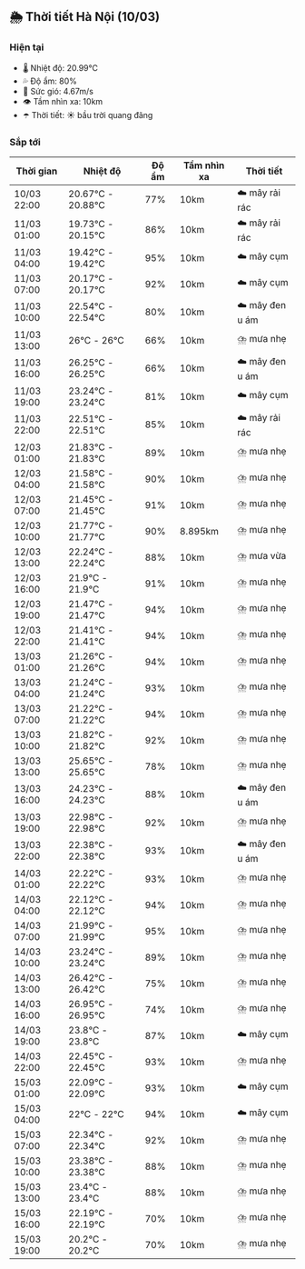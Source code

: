 ## 🌦️ Thời tiết Hà Nội (10/03)

### Hiện tại

- 🌡️ Nhiệt độ: 20.99℃
- 💦 Độ ẩm: 80%
- 💨 Sức gió: 4.67m/s
- 👁️ Tầm nhìn xa: 10km
- ☂️ Thời tiết: ☀️ bầu trời quang đãng

### Sắp tới

| Thời gian | Nhiệt độ | Độ ẩm | Tầm nhìn xa | Thời tiết |
| --- | --- | --- | --- | --- |
| 10/03 22:00 | 20.67℃ - 20.88℃ | 77% | 10km | ☁️ mây rải rác |
| 11/03 01:00 | 19.73℃ - 20.15℃ | 86% | 10km | ☁️ mây rải rác |
| 11/03 04:00 | 19.42℃ - 19.42℃ | 95% | 10km | ☁️ mây cụm |
| 11/03 07:00 | 20.17℃ - 20.17℃ | 92% | 10km | ☁️ mây cụm |
| 11/03 10:00 | 22.54℃ - 22.54℃ | 80% | 10km | ☁️ mây đen u ám |
| 11/03 13:00 | 26℃ - 26℃ | 66% | 10km | ⛈️ mưa nhẹ |
| 11/03 16:00 | 26.25℃ - 26.25℃ | 66% | 10km | ☁️ mây đen u ám |
| 11/03 19:00 | 23.24℃ - 23.24℃ | 81% | 10km | ☁️ mây cụm |
| 11/03 22:00 | 22.51℃ - 22.51℃ | 85% | 10km | ☁️ mây rải rác |
| 12/03 01:00 | 21.83℃ - 21.83℃ | 89% | 10km | ⛈️ mưa nhẹ |
| 12/03 04:00 | 21.58℃ - 21.58℃ | 90% | 10km | ⛈️ mưa nhẹ |
| 12/03 07:00 | 21.45℃ - 21.45℃ | 91% | 10km | ⛈️ mưa nhẹ |
| 12/03 10:00 | 21.77℃ - 21.77℃ | 90% | 8.895km | ⛈️ mưa nhẹ |
| 12/03 13:00 | 22.24℃ - 22.24℃ | 88% | 10km | ⛈️ mưa vừa |
| 12/03 16:00 | 21.9℃ - 21.9℃ | 91% | 10km | ⛈️ mưa nhẹ |
| 12/03 19:00 | 21.47℃ - 21.47℃ | 94% | 10km | ⛈️ mưa nhẹ |
| 12/03 22:00 | 21.41℃ - 21.41℃ | 94% | 10km | ⛈️ mưa nhẹ |
| 13/03 01:00 | 21.26℃ - 21.26℃ | 94% | 10km | ⛈️ mưa nhẹ |
| 13/03 04:00 | 21.24℃ - 21.24℃ | 93% | 10km | ⛈️ mưa nhẹ |
| 13/03 07:00 | 21.22℃ - 21.22℃ | 94% | 10km | ⛈️ mưa nhẹ |
| 13/03 10:00 | 21.82℃ - 21.82℃ | 92% | 10km | ⛈️ mưa nhẹ |
| 13/03 13:00 | 25.65℃ - 25.65℃ | 78% | 10km | ⛈️ mưa nhẹ |
| 13/03 16:00 | 24.23℃ - 24.23℃ | 88% | 10km | ☁️ mây đen u ám |
| 13/03 19:00 | 22.98℃ - 22.98℃ | 92% | 10km | ⛈️ mưa nhẹ |
| 13/03 22:00 | 22.38℃ - 22.38℃ | 93% | 10km | ☁️ mây đen u ám |
| 14/03 01:00 | 22.22℃ - 22.22℃ | 93% | 10km | ⛈️ mưa nhẹ |
| 14/03 04:00 | 22.12℃ - 22.12℃ | 94% | 10km | ⛈️ mưa nhẹ |
| 14/03 07:00 | 21.99℃ - 21.99℃ | 95% | 10km | ⛈️ mưa nhẹ |
| 14/03 10:00 | 23.24℃ - 23.24℃ | 89% | 10km | ⛈️ mưa nhẹ |
| 14/03 13:00 | 26.42℃ - 26.42℃ | 75% | 10km | ⛈️ mưa nhẹ |
| 14/03 16:00 | 26.95℃ - 26.95℃ | 74% | 10km | ⛈️ mưa nhẹ |
| 14/03 19:00 | 23.8℃ - 23.8℃ | 87% | 10km | ☁️ mây cụm |
| 14/03 22:00 | 22.45℃ - 22.45℃ | 93% | 10km | ⛈️ mưa nhẹ |
| 15/03 01:00 | 22.09℃ - 22.09℃ | 93% | 10km | ☁️ mây cụm |
| 15/03 04:00 | 22℃ - 22℃ | 94% | 10km | ☁️ mây cụm |
| 15/03 07:00 | 22.34℃ - 22.34℃ | 92% | 10km | ⛈️ mưa nhẹ |
| 15/03 10:00 | 23.38℃ - 23.38℃ | 88% | 10km | ⛈️ mưa nhẹ |
| 15/03 13:00 | 23.4℃ - 23.4℃ | 88% | 10km | ⛈️ mưa nhẹ |
| 15/03 16:00 | 22.19℃ - 22.19℃ | 70% | 10km | ⛈️ mưa nhẹ |
| 15/03 19:00 | 20.2℃ - 20.2℃ | 70% | 10km | ⛈️ mưa nhẹ |
